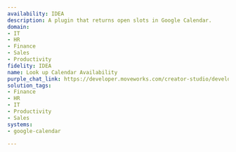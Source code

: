 ```yaml
---
availability: IDEA
description: A plugin that returns open slots in Google Calendar.
domain:
- IT
- HR
- Finance
- Sales
- Productivity
fidelity: IDEA
name: Look up Calendar Availability
purple_chat_link: https://developer.moveworks.com/creator-studio/developer-tools/purple-chat/?conversation=%7B%22startTimestamp%22%3A%2211%3A43+AM%22%2C%22messages%22%3A%5B%7B%22role%22%3A%22user%22%2C%22parts%22%3A%5B%7B%22richText%22%3A%22Can+you+find+mutual+availability+with+Ajay+for+a+meeting%3F%22%7D%5D%7D%2C%7B%22role%22%3A%22assistant%22%2C%22parts%22%3A%5B%7B%22reasoningSteps%22%3A%5B%7B%22status%22%3A%22success%22%2C%22richText%22%3A%22%3Cp%3E%E2%9C%85+Working+on+%3Cb%3EMutual+Availability+%3C%2Fb%3E%3Cbr%3E%E2%8F%B3+Calling+Plugin+%3Cb%3ELookup+Calendar+Availability%3C%2Fb%3E%3C%2Fp%3E%22%7D%5D%7D%2C%7B%22richText%22%3A%22I%27ve+found+a+couple+of+time+slots+for+you+and+Ajay%3A%3Cbr%3E%3Cb%3EOption+1%3A%3C%2Fb%3E+May+10%2C+10%3A00+AM+-+11%3A00+AM%3Cbr%3E%3Cb%3EOption+2%3A%3C%2Fb%3E+May+12%2C+2%3A00+PM+-+3%3A00+PM%3Cbr%3EWould+you+like+to+book+one+of+these+meeting+times%3F%22%7D%5D%7D%2C%7B%22role%22%3A%22assistant%22%2C%22parts%22%3A%5B%7B%22richText%22%3A%22Please+choose+an+option%3A%22%7D%2C%7B%22richText%22%3A%22%3Cb%3EBook+Meeting%3C%2Fb%3E%22%7D%2C%7B%22buttons%22%3A%5B%7B%22style%22%3A%22filled%22%2C%22buttonText%22%3A%22Book+Option+1%22%7D%2C%7B%22style%22%3A%22outlined%22%2C%22buttonText%22%3A%22Book+Option+2%22%7D%2C%7B%22style%22%3A%22outlined%22%2C%22buttonText%22%3A%22View+More+Options%22%7D%5D%7D%5D%7D%5D%7D
solution_tags:
- Finance
- HR
- IT
- Productivity
- Sales
systems:
- google-calendar

---
```

